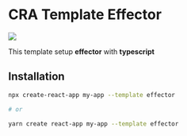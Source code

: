 # CRA Template Effector

[![](https://img.shields.io/badge/feature/slices-1.0-blue)](https://featureslices.dev/v1.0)

This template setup **effector** with **typescript**

## Installation

```bash
npx create-react-app my-app --template effector

# or

yarn create react-app my-app --template effector
```
